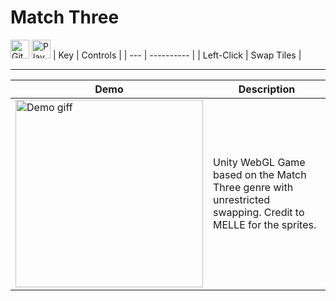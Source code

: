 # **Match Three**

[<img src="https://www.svgrepo.com/download/449764/github.svg" alt="GitHub" width="30" height="30">](https://github.com/sunghogo/MatchThree) [<img src="https://www.svgrepo.com/download/501816/play-game.svg" alt="Play Button" width="30" height="30">](https://sunghogo.github.io/MatchThreeWebGL)
| Key | Controls |
| --- | ---------- |
| Left-Click | Swap Tiles |

---

| Demo                                                                                                         | Description                                                                                                  |
| ------------------------------------------------------------------------------------------------------------ | ------------------------------------------------------------------------------------------------------------ |
| <img src="https://github.com/sunghogo/MatchThree/blob/main/DemoReels/Demo.gif" alt="Demo giff" width="300"/> | Unity WebGL Game based on the Match Three genre with unrestricted swapping. Credit to MELLE for the sprites. |
